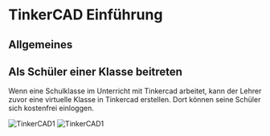 # TinkerCAD Einführung

## Allgemeines


## Als Schüler einer Klasse beitreten
Wenn eine Schulklasse im Unterricht mit Tinkercad arbeitet, kann der Lehrer zuvor eine virtuelle Klasse in Tinkercad erstellen. Dort können seine Schüler sich kostenfrei einloggen.

![TinkerCAD1](/images/tinkercad1.png)
![TinkerCAD1](/images/klasse_beitreten.png)
